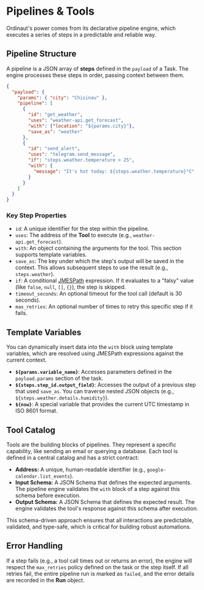 # Pipelines & Tools

Ordinaut's power comes from its declarative pipeline engine, which executes a series of steps in a predictable and reliable way.

## Pipeline Structure

A pipeline is a JSON array of **steps** defined in the `payload` of a Task. The engine processes these steps in order, passing context between them.

```json
{
  "payload": {
    "params": { "city": "Chisinau" },
    "pipeline": [
      {
        "id": "get_weather",
        "uses": "weather-api.get_forecast",
        "with": {"location": "${params.city}"},
        "save_as": "weather"
      },
      {
        "id": "send_alert",
        "uses": "telegram.send_message",
        "if": "steps.weather.temperature > 25",
        "with": {
          "message": "It's hot today: ${steps.weather.temperature}°C"
        }
      }
    ]
  }
}
```

### Key Step Properties

- `id`: A unique identifier for the step within the pipeline.
- `uses`: The address of the **Tool** to execute (e.g., `weather-api.get_forecast`).
- `with`: An object containing the arguments for the tool. This section supports template variables.
- `save_as`: The key under which the step's output will be saved in the context. This allows subsequent steps to use the result (e.g., `steps.weather`).
- `if`: A conditional [JMESPath](https://jmespath.org/) expression. If it evaluates to a "falsy" value (like `false`, `null`, `[]`, `{}`), the step is skipped.
- `timeout_seconds`: An optional timeout for the tool call (default is 30 seconds).
- `max_retries`: An optional number of times to retry this specific step if it fails.

## Template Variables

You can dynamically insert data into the `with` block using template variables, which are resolved using JMESPath expressions against the current context.

- **`${params.variable_name}`**: Accesses parameters defined in the `payload.params` section of the task.
- **`${steps.step_id.output_field}`**: Accesses the output of a previous step that used `save_as`. You can traverse nested JSON objects (e.g., `${steps.weather.details.humidity}`).
- **`${now}`**: A special variable that provides the current UTC timestamp in ISO 8601 format.

## Tool Catalog

Tools are the building blocks of pipelines. They represent a specific capability, like sending an email or querying a database. Each tool is defined in a central catalog and has a strict contract:

- **Address:** A unique, human-readable identifier (e.g., `google-calendar.list_events`).
- **Input Schema:** A JSON Schema that defines the expected arguments. The pipeline engine validates the `with` block of a step against this schema before execution.
- **Output Schema:** A JSON Schema that defines the expected result. The engine validates the tool's response against this schema after execution.

This schema-driven approach ensures that all interactions are predictable, validated, and type-safe, which is critical for building robust automations.

## Error Handling

If a step fails (e.g., a tool call times out or returns an error), the engine will respect the `max_retries` policy defined on the task or the step itself. If all retries fail, the entire pipeline run is marked as `failed`, and the error details are recorded in the **Run** object.